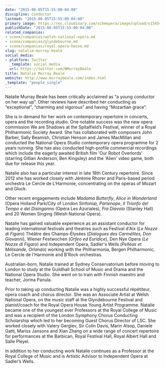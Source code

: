 ```yaml
---
date: "2015-06-05T15:55:00-04:00"
discipline: Conductor
lastmod: "2015-06-05T15:55:00-04:00"
primary_image: https://res.cloudinary.com/schmopera/image/upload/v1545409169/media/webhook-uploads/1433534050168/photo-1.JPG.JPG
publishDate: "2015-06-05T15:55:00-04:00"
related_companies:
- scene/companies/welsh-national-opera.md
- scene/companies/glyndebourne.md
- scene/companies/royal-opera-house.md
slug: natalie-murray-beale
social_media:
- platform: Twitter
  _template: social_media
  url: https://twitter.com/NMurrayBeale
title: Natalie Murray Beale
website: http://www.murraybeale.com/index.html
_template: "people_single"
---
```


Natalie Murray Beale has been critically acclaimed as “a young conductor on her way up”. Other reviews have described her conducting as “exceptional”, “charming and vigorous” and having “Mozartian grace”.

She is in demand for her work on contemporary repertoire in concerts, opera and the recording studio. One notable success was the new opera commission We are Shadows at the Spitalfield’s Festival, winner of a Royal Philharmonic Society Award. She has collaborated with composers John Barber, Sally Beamish, Christian Henson and James MacMillan and conducted the National Opera Studio contemporary opera programme for 2 years running. She has also conducted high-profile commercial recordings which include the eagerly awaited British film 'Our Robot Overlords' (starring Gillian Anderson, Ben Kingsley) and the 'Alien' video game, both due for release this year.

Natalie also has a particular interest in late 18th Century repertoire. Since 2012 she has worked closely with Jérémie Rhorer and Paris-based period orchestra Le Cercle de L'Harmonie, concentrating on the operas of Mozart and Gluck.

Other recent engagements include *Madama Butterfly*, *Alice in Wonderland* (Opera Holland Park/City of London Sinfonia), *Partenope*, *Il Trionfo del Tempo e del Disinganno* (Opéra Les Azuriales), *Fra Diavolo* (Stanley Hall) and 20 Women Singing (Welsh National Opera).

Natalie has gained valuable experience as an assistant conductor for leading international festivals and theatres such as Festival d'Aix (*Le Nozze di Figaro*) Théâtre des Champs-Élysées (*Dialogues des Carmélites, Don Giovanni*), Wiener Festwochen (*Orfeo ed Euridice*), Den Nye Opera (*Le Nozze di Figaro*) and Independent Opera, Sadler's Wells (*Pelléas et Mélisande, Orlando*) working with the Philharmonia, Bergen Philharmonic, Le Cercle de l'Harmonie and B'Rock orchestras.

Australian-born, Natalie trained at Sydney Conservatorium before moving to London to study at the Guildhall School of Music and Drama and the National Opera Studio. She went on to train with Finnish maestro and teacher, Jorma Panula.

Prior to taking up conducting Natalie was a highly successful répétiteur, opera coach and chorus director. She was an Associate Artist at Welsh National Opera, on the music staff at the Glyndebourne Festival and pianist/coach for the Royal Opera House Young Artist Programme. Natalie became one of the youngest ever Professors at the Royal College of Music and was a recipient of the London Symphony Chorus Conducting Scholarship which led to her becoming Guest Chorus Director of LSC. She worked closely with Valery Gergiev, Sir Colin Davis, Marin Alsop, Daniele Gatti, Mariss Jansons and Xian Zhang on a wide range of concert repertoire for performances at the Barbican, Royal Festival Hall, Royal Albert Hall and Salle Pleyel.

In addition to her conducting work Natalie continues as a Professor at the Royal College of Music and is Artistic Advisor to Independent Opera at Sadler’s Wells.
